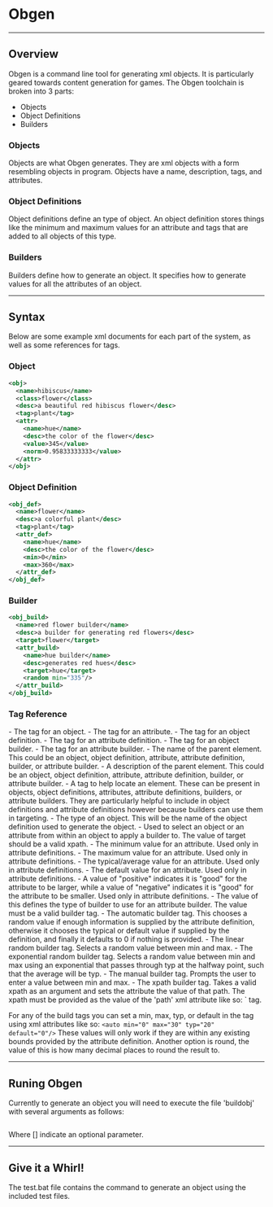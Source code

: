 # Obgen

---

## Overview
Obgen is a command line tool for generating xml objects.
It is particularly geared towards content generation for games.
The Obgen toolchain is broken into 3 parts:
  - Objects
  - Object Definitions
  - Builders
  
### Objects
Objects are what Obgen generates. They are xml objects with a form resembling
objects in program. Objects have a name, description, tags, and attributes.

### Object Definitions
Object definitions define an type of object. An object definition stores things
like the minimum and maximum values for an attribute and tags that are added to
all objects of this type.

### Builders
Builders define how to generate an object. It specifies how to generate values
for all the attributes of an object.

---

## Syntax
Below are some example xml documents for each part of the system, as well as
some references for tags.

### Object
```xml
<obj>
  <name>hibiscus</name>
  <class>flower</class>
  <desc>a beautiful red hibiscus flower</desc>
  <tag>plant</tag>
  <attr>
    <name>hue</name>
    <desc>the color of the flower</desc>
    <value>345</value>
    <norm>0.95833333333</value>
  </attr>
</obj>
```

### Object Definition
```xml
<obj_def>
  <name>flower</name>
  <desc>a colorful plant</desc>
  <tag>plant</tag>
  <attr_def>
    <name>hue</name>
    <desc>the color of the flower</desc>
    <min>0</min>
    <max>360</max>
  </attr_def>
</obj_def>
```

### Builder
```xml
<obj_build>
  <name>red flower builder</name>
  <desc>a builder for generating red flowers</desc>
  <target>flower</target>
  <attr_build>
    <name>hue builder</name>
    <desc>generates red hues</desc>
    <target>hue</target>
    <random min="335"/>
  </attr_build>
</obj_build>
```

### Tag Reference
<obj>
  - The tag for an object.
<attr>
  - The tag for an attribute.
<obj_def>
  - The tag for an object definition.
<attr_def>
  - The tag for an attribute definition.
<obj_build>
  - The tag for an object builder.
<attr_build>
  - The tag for an attribute builder.
<name>
  - The name of the parent element. This could be an object, object definition,
  attribute, attribute definition, builder, or attribute builder.
<desc>
  - A description of the parent element. This could be an object, object
  definition, attribute, attribute definition, builder, or attribute builder.
<tag>
  - A tag to help locate an element. These can be present in objects, object
  definitions, attributes, attribute definitions, builders, or attribute
  builders. They are particularly helpful to include in object definitions
  and attribute definitions however because builders can use them in targeting.
<class>
  - The type of an object. This will be the name of the object definition used
  to generate the object.
<target>
  - Used to select an object or an attribute from within an object to apply a
  builder to. The value of target should be a valid xpath.
<min>
  - The minimum value for an attribute. Used only in attribute definitions.
<max>
  - The maximum value for an attribute. Used only in attribute definitions.
<typ>
  - The typical/average value for an attribute. Used only in attribute
  definitions.
<default>
  - The default value for an attribute. Used only in attribute definitions.
<valence>
  - A value of "positive" indicates it is "good" for the attribute to be
  larger, while a value of "negative" indicates it is "good" for the attribute
  to be smaller. Used only in attribute definitions.
<build>
  - The value of this defines the type of builder to use for an attribute builder.
  The value must be a valid builder tag.
<auto>
  - The automatic builder tag. This chooses a random value if enough information
  is supplied by the attribute definition, otherwise it chooses the typical or
  default value if supplied by the definition, and finally it defaults to 0 if
  nothing is provided.
<lin>
  - The linear random builder tag. Selects a random value between min and max.
<exp>
  - The exponential random builder tag. Selects a random value between min and
  max using an exponential that passes through typ at the halfway point, such
  that the average will be typ.
<manual>
  - The manual builder tag. Prompts the user to enter a value between min and max.
<xpath>
  - The xpath builder tag. Takes a valid xpath as an argument and sets the
  attribute the value of that path. The xpath must be provided as the value
  of the 'path' xml attribute like so:
  `<xpath path="/node1/node2"`
  The root of the path is the definition of the attribute being generated. In
  other words the root will be a <attr_def> tag.

For any of the build tags you can set a min, max, typ, or default in the tag
using xml attributes like so:
`<auto min="0" max="30" typ="20" default="0"/>`
These values will only work if they are within any existing bounds provided
by the attribute definition.
Another option is round, the value of this is how many decimal places to
round the result to.

---

## Runing Obgen
Currently to generate an object you will need to execute the file 'buildobj'
with several arguments as follows:
```python buildobj.py <builder path> <object definition path> [<destination path>]
```
Where [] indicate an optional parameter.

---

## Give it a Whirl!
The test.bat file contains the command to generate an object using the included
test files.
